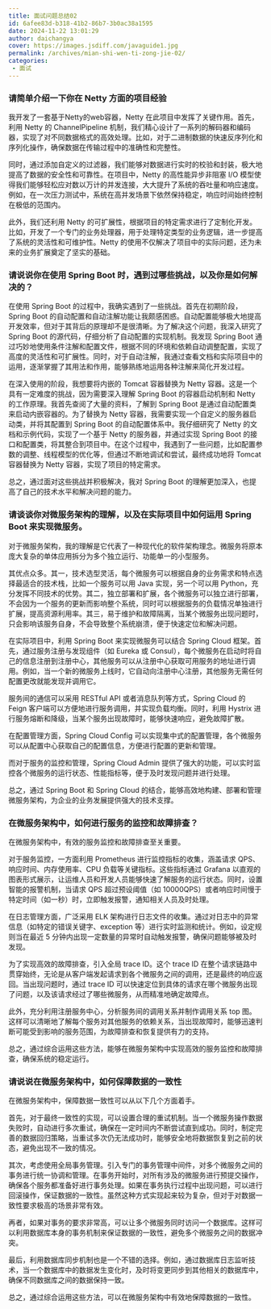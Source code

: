 ```yaml
---
title: 面试问题总结02
id: 6afee83d-b318-41b2-86b7-3b0ac38a1595
date: 2024-11-22 13:01:29
author: daichangya
cover: https://images.jsdiff.com/javaguide1.jpg
permalink: /archives/mian-shi-wen-ti-zong-jie-02/
categories:
 - 面试
---
```


### 请简单介绍一下你在 Netty 方面的项目经验

我开发了一套基于Netty的web容器，Netty 在此项目中发挥了关键作用。首先，利用 Netty 的 ChannelPipeline 机制，我们精心设计了一系列的解码器和编码器，实现了对不同数据格式的高效处理。比如，对于二进制数据的快速反序列化和序列化操作，确保数据在传输过程中的准确性和完整性。

同时，通过添加自定义的过滤器，我们能够对数据进行实时的校验和封装，极大地提高了数据的安全性和可靠性。在项目中，Netty 的高性能异步非阻塞 I/O 模型使得我们能够轻松应对数以万计的并发连接，大大提升了系统的吞吐量和响应速度。例如，在一次压力测试中，系统在高并发场景下依然保持稳定，响应时间始终控制在极低的范围内。

此外，我们还利用 Netty 的可扩展性，根据项目的特定需求进行了定制化开发。比如，开发了一个专门的业务处理器，用于处理特定类型的业务逻辑，进一步提高了系统的灵活性和可维护性。Netty 的使用不仅解决了项目中的实际问题，还为未来的业务扩展奠定了坚实的基础。

### 请说说你在使用 Spring Boot 时，遇到过哪些挑战，以及你是如何解决的？

在使用 Spring Boot 的过程中，我确实遇到了一些挑战。首先在初期阶段，Spring Boot 的自动配置和自动注解功能让我颇感困惑。自动配置能够极大地提高开发效率，但对于其背后的原理却不是很清晰。为了解决这个问题，我深入研究了 Spring Boot 的源代码，仔细分析了自动配置的实现机制。我发现 Spring Boot 通过巧妙地使用条件注解和配置文件，根据不同的环境和依赖自动调整配置，实现了高度的灵活性和可扩展性。同时，对于自动注解，我通过查看文档和实际项目中的运用，逐渐掌握了其用法和作用，能够熟练地运用各种注解来简化开发过程。

在深入使用的阶段，我想要将内嵌的 Tomcat 容器替换为 Netty 容器。这是一个具有一定难度的挑战，因为需要深入理解 Spring Boot 的容器启动机制和 Netty 的工作原理。我首先查阅了大量的资料，了解到 Spring Boot 是通过自动配置类来启动内嵌容器的。为了替换为 Netty 容器，我需要实现一个自定义的服务器启动类，并将其配置到 Spring Boot 的自动配置体系中。我仔细研究了 Netty 的文档和示例代码，实现了一个基于 Netty 的服务器，并通过实现 Spring Boot 的接口和配置类，将其整合到项目中。在这个过程中，我遇到了一些问题，比如配置参数的调整、线程模型的优化等，但通过不断地调试和尝试，最终成功地将 Tomcat 容器替换为 Netty 容器，实现了项目的特定需求。

总之，通过面对这些挑战并积极解决，我对 Spring Boot 的理解更加深入，也提高了自己的技术水平和解决问题的能力。

### 请谈谈你对微服务架构的理解，以及在实际项目中如何运用 Spring Boot 来实现微服务。

对于微服务架构，我的理解是它代表了一种现代化的软件架构理念。微服务将原本庞大复杂的单体应用拆分为多个独立运行、功能单一的小型服务。

其优点众多。其一，技术选型灵活，每个微服务可以根据自身的业务需求和特点选择最适合的技术栈，比如一个服务可以用 Java 实现，另一个可以用 Python，充分发挥不同技术的优势。其二，独立部署和扩展，各个微服务可以独立进行部署，不会因为一个服务的更新而影响整个系统，同时可以根据服务的负载情况单独进行扩展，提高资源利用率。其三，易于维护和故障隔离，当某个微服务出现问题时，只会影响该服务自身，不会导致整个系统崩溃，便于快速定位和解决问题。

在实际项目中，利用 Spring Boot 来实现微服务可以结合 Spring Cloud 框架。首先，通过服务注册与发现组件（如 Eureka 或 Consul），每个微服务在启动时将自己的信息注册到注册中心，其他服务可以从注册中心获取可用服务的地址进行调用。例如，当一个新的微服务上线时，它自动向注册中心注册，其他服务无需任何配置更改就能发现并调用它。

服务间的通信可以采用 RESTful API 或者消息队列等方式，Spring Cloud 的 Feign 客户端可以方便地进行服务调用，并实现负载均衡。同时，利用 Hystrix 进行服务熔断和降级，当某个服务出现故障时，能够快速响应，避免故障扩散。

在配置管理方面，Spring Cloud Config 可以实现集中式的配置管理，各个微服务可以从配置中心获取自己的配置信息，方便进行配置的更新和管理。

而对于服务的监控和管理，Spring Cloud Admin 提供了强大的功能，可以实时监控各个微服务的运行状态、性能指标等，便于及时发现问题并进行处理。

总之，通过 Spring Boot 和 Spring Cloud 的结合，能够高效地构建、部署和管理微服务架构，为企业的业务发展提供强大的技术支撑。

### 在微服务架构中，如何进行服务的监控和故障排查？

在微服务架构中，有效的服务监控和故障排查至关重要。

对于服务监控，一方面利用 Prometheus 进行监控指标的收集，涵盖请求 QPS、响应时间、内存使用率、CPU 负载等关键指标。这些指标通过 Grafana 以直观的图表形式展示，让运维人员和开发人员能够快速了解服务的运行状态。同时，设置智能的报警机制，当请求 QPS 超过预设阈值（如 10000QPS）或者响应时间慢于特定时间（如一秒）时，立即触发报警，通知相关人员及时处理。

在日志管理方面，广泛采用 ELK 架构进行日志文件的收集。通过对日志中的异常信息（如特定的错误关键字、exception 等）进行实时监测和统计。例如，设定规则当在最近 5 分钟内出现一定数量的异常时自动触发报警，确保问题能够被及时发现。

为了实现高效的故障排查，引入全局 trace ID。这个 trace ID 在整个请求链路中贯穿始终，无论是从客户端发起请求到各个微服务之间的调用，还是最终的响应返回。当出现问题时，通过 trace ID 可以快速定位到具体的请求在哪个微服务出现了问题，以及该请求经过了哪些微服务，从而精准地确定故障点。

此外，充分利用注册服务中心，分析服务间的调用关系并制作调用关系 top 图。这样可以清晰地了解每个服务对其他服务的依赖关系，当出现故障时，能够迅速判断可能受到影响的服务范围，为故障排查和恢复提供有力的支持。

总之，通过综合运用这些方法，能够在微服务架构中实现高效的服务监控和故障排查，确保系统的稳定运行。

### 请说说在微服务架构中，如何保障数据的一致性

在微服务架构中，保障数据一致性可以从以下几个方面着手。

首先，对于最终一致性的实现，可以设置合理的重试机制。当一个微服务操作数据失败时，自动进行多次重试，确保在一定时间内不断尝试直到成功。同时，制定完善的数据回归策略，当重试多次仍无法成功时，能够安全地将数据恢复到之前的状态，避免出现不一致的情况。

其次，考虑使用全局事务管理。引入专门的事务管理中间件，对多个微服务之间的事务进行统一协调和管理。在事务开始时，对所有涉及的微服务进行预提交操作，确保各个服务都准备好进行事务处理。如果在事务执行过程中出现问题，可以进行回滚操作，保证数据的一致性。虽然这种方式实现起来较为复杂，但对于对数据一致性要求极高的场景非常有效。

再者，如果对事务的要求非常高，可以让多个微服务同时访问一个数据库。这样可以利用数据库本身的事务机制来保证数据的一致性，避免多个微服务之间的数据冲突。

最后，利用数据库同步机制也是一个不错的选择。例如，通过数据库日志监听技术，当一个数据库中的数据发生变化时，及时将变更同步到其他相关的数据库中，确保不同数据库之间的数据保持一致。

总之，通过综合运用这些方法，可以在微服务架构中有效地保障数据的一致性。
